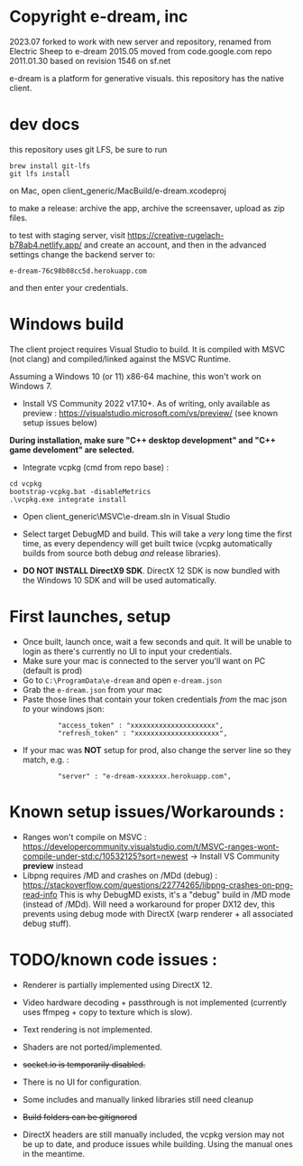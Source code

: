 Copyright e-dream, inc
======================

2023.07     forked to work with new server and repository, renamed from Electric Sheep to e-dream
2015.05     moved from code.google.com repo
2011.01.30  based on revision 1546 on sf.net

e-dream is a platform for generative visuals.
this repository has the native client.

dev docs
========

this repository uses git LFS, be sure to run

    brew install git-lfs
    git lfs install

on Mac, open client_generic/MacBuild/e-dream.xcodeproj

to make a release: archive the app, archive the screensaver, upload as zip files.

to test with staging server, visit
https://creative-rugelach-b78ab4.netlify.app/ and create an account,
and then in the advanced settings change the backend server to:

    e-dream-76c98b08cc5d.herokuapp.com

and then enter your credentials.

Windows build
=============

The client project requires Visual Studio to build. It is compiled with MSVC (not clang) and compiled/linked against the MSVC Runtime. 

Assuming a Windows 10 (or 11) x86-64 machine, this won't work on Windows 7.

- Install VS Community 2022 v17.10+. As of writing, only available as preview : https://visualstudio.microsoft.com/vs/preview/ (see known setup issues below)

**During installation, make sure "C++ desktop development" and "C++ game develoment" are selected.**

- Integrate vcpkg (cmd from repo base) :

```
cd vcpkg
bootstrap-vcpkg.bat -disableMetrics
.\vcpkg.exe integrate install
``` 

- Open client_generic\MSVC\e-dream.sln in Visual Studio
- Select target DebugMD and build. This will take a *very* long time the first time, as every dependency will get built twice (vcpkg automatically builds from source both debug *and* release libraries).

- **DO NOT INSTALL DirectX9 SDK**. DirectX 12 SDK is now bundled with the Windows 10 SDK and will be used automatically.

First launches, setup
===

- Once built, launch once, wait a few seconds and quit. It will be unable  to login as there's currently no UI to input your credentials.
- Make sure your mac is connected to the server you'll want on PC (default is prod)
- Go to `C:\ProgramData\e-dream` and open `e-dream.json`
- Grab the `e-dream.json` from your mac
- Paste those lines that contain your token credentials *from* the mac json *to* your windows json: 

```
            "access_token" : "xxxxxxxxxxxxxxxxxxxxx",
            "refresh_token" : "xxxxxxxxxxxxxxxxxxxxx",
```
- If your mac was **NOT** setup for prod, also change the server line so they match, e.g. : 

```
            "server" : "e-dream-xxxxxxx.herokuapp.com",
```  

Known setup issues/Workarounds : 
===

- Ranges won't compile on MSVC : https://developercommunity.visualstudio.com/t/MSVC-ranges-wont-compile-under-std:c/10532125?sort=newest
-> Install VS Community **preview** instead
- Libpng requires /MD and crashes on /MDd (debug) : https://stackoverflow.com/questions/22774265/libpng-crashes-on-png-read-info
This is why DebugMD exists, it's a "debug" build in /MD mode (instead of /MDd). Will need a workaround for proper DX12 dev, this prevents using debug mode with DirectX (warp renderer + all associated debug stuff).

TODO/known code issues : 
===

- Renderer is partially implemented using DirectX 12.
- Video hardware decoding + passthrough is not implemented (currently uses ffmpeg + copy to texture which is slow).
- Text rendering is not implemented. 
- Shaders are not ported/implemented.
- ~~socket.io is temporarily disabled.~~
- There is no UI for configuration.

- Some includes and manually linked libraries still need cleanup

- ~~Build folders can be gitignored~~

- DirectX headers are still manually included, the vcpkg version may not be up to date, and produce issues while building. Using the manual ones in the meantime.